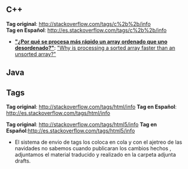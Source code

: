 ## C++

**Tag original**: http://stackoverflow.com/tags/c%2b%2b/info  
**Tag en Español**: http://es.stackoverflow.com/tags/c%2b%2b/info  

 - **["¿Por qué se procesa más rápido un array ordenado que uno desordenado?"](http://es.stackoverflow.com/questions/146/por-qu%C3%A9-se-procesa-m%C3%A1s-r%C3%A1pido-un-array-ordenado-que-uno-desordenado)**: ["Why is processing a sorted array faster than an unsorted array?"](http://stackoverflow.com/questions/11227809/why-is-processing-a-sorted-array-faster-than-an-unsorted-array)

## Java

## Tags 

**Tag original**: http://stackoverflow.com/tags/html/info
**Tag en Español**: http://es.stackoverflow.com/tags/html/info

**Tag original**: http://stackoverflow.com/tags/html5/info
**Tag en Español**:http://es.stackoverflow.com/tags/html5/info
- El sistema de envio de tags los coloca en cola y con el ajetreo de las navidades no sabemos cuando publicaran los cambios hechos , adjuntamos el material traducido y realizado en la carpeta adjunta drafts.
